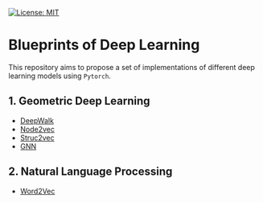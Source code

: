 [![License: MIT](https://img.shields.io/badge/License-MIT-yellow.svg)](https://opensource.org/licenses/MIT)

# Blueprints of Deep Learning

This repository aims to propose a set of implementations of different deep learning models using `Pytorch`.

## 1. Geometric Deep Learning

- [DeepWalk](https://github.com/paulosantosneto/dl-bp/tree/main/gdl/deepwalk)
- [Node2vec](https://github.com/paulosantosneto/dl-bp/tree/main/gdl/node2vec)
- [Struc2vec](https://github.com/paulosantosneto/dl-bp/tree/main/gdl/struc2vec)
- [GNN](https://github.com/paulosantosneto/dl-bp/tree/main/gdl/gnn)

## 2. Natural Language Processing

- [Word2Vec](https://github.com/paulosantosneto/dl-bp/tree/main/nlp/word2vec)

